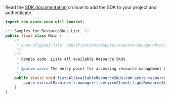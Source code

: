 Read the [SDK documentation](https://github.com/Azure/azure-sdk-for-java/blob/azure-resourcemanager_2.15.0/sdk/resourcemanager/azure-resourcemanager/README.md) on how to add the SDK to your project and authenticate.

```java
import com.azure.core.util.Context;

/** Samples for ResourceSkus List. */
public final class Main {
    /*
     * x-ms-original-file: specification/compute/resource-manager/Microsoft.Compute/stable/2021-07-01/examples/skus/ListAvailableResourceSkus.json
     */
    /**
     * Sample code: Lists all available Resource SKUs.
     *
     * @param azure The entry point for accessing resource management APIs in Azure.
     */
    public static void listsAllAvailableResourceSKUs(com.azure.resourcemanager.AzureResourceManager azure) {
        azure.virtualMachines().manager().serviceClient().getResourceSkus().list(null, null, Context.NONE);
    }
}
```
